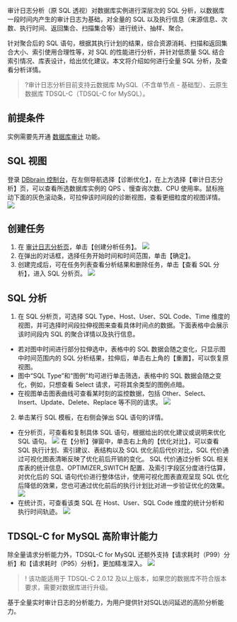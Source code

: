 审计日志分析（原 SQL 透视）对数据库实例进行深层次的 SQL 分析，以数据库一段时间内产生的审计日志为基础，对全量的 SQL 以及执行信息（来源信息、次数、执行时间、返回集合、扫描集合等）进行统计、抽样、聚合。

针对聚合后的 SQL 语句，根据其执行计划的结果，综合资源消耗、扫描和返回集合大小、索引使用合理性等，对 SQL 的性能进行分析，并针对低质量 SQL 结合索引情况、库表设计，给出优化建议。本文将介绍如何进行全量 SQL 分析，及查看分析详情。
>?审计日志分析目前支持云数据库 MySQL（不含单节点 - 基础型）、云原生数据库 TDSQL-C（TDSQL-C for MySQL）。

## 前提条件
实例需要先开通 [数据库审计](https://cloud.tencent.com/document/product/672/14403) 功能。

## SQL 视图
登录 [DBbrain 控制台](https://console.cloud.tencent.com/dbbrain/performance/sql-audit/log-audit)，在左侧导航选择【诊断优化】，在上方选择【审计日志分析】页，可以查看所选数据库实例的 QPS 、慢查询次数、CPU 使用率。鼠标拖动下面的灰色滚动条，可拉伸该时间段的诊断视图，查看更细粒度的视图详情。
![](https://main.qcloudimg.com/raw/a39bc634546d7c10a85a3b7c96391bef.png)

## 创建任务
1. 在 [审计日志分析页](https://console.cloud.tencent.com/dbbrain/performance/sql-audit/log-audit)，单击【创建分析任务】。
![](https://main.qcloudimg.com/raw/07b4b0f99ed3c559b0a4584b57759feb.png)
2. 在弹出的对话框，选择任务开始时间和时间范围，单击【确定】。
3. 创建完成后，可在任务列表查看分析结果和删除任务，单击【查看 SQL 分析】，进入 SQL 分析页。
![](https://main.qcloudimg.com/raw/23f355a856867c09e4fc7a68ba1a17b9.png)

## SQL 分析
1. 在 SQL 分析页，可选择 SQL Type、Host、User、SQL Code、Time 维度的视图，并可选择时间段拉伸视图来查看具体时间点的数据。下面表格中会展示该时间段内 SQL 的聚合详情以及执行信息。
 - 若对图中时间进行部分拉伸选中，表格中的 SQL 数据会随之变化，只显示图中时间范围内的 SQL 分析结果，拉伸后，单击右上角的【重置】，可以恢复原视图。
 - 图中“SQL Type”和“图例”均可进行单击筛选，表格中的 SQL 数据会随之变化，例如，只想查看 Select 请求，可将其余类型的图例点暗。
 - 在视图单击图表曲线可查看某时刻的监控数据，包括 Other、Select、Insert、Update、Delete、Replace 等不同的请求。
![](https://main.qcloudimg.com/raw/3baafa1dcb3ca55d4abde28269683504.png)
2. 单击某行 SQL 模板，在右侧会弹出 SQL 语句的详情。
 - 在分析页，可查看和复制具体 SQL 语句，根据给出的优化建议或说明来优化 SQL 语句。
 ![](https://main.qcloudimg.com/raw/15701507c5a29080aa9b5c1d4d11f55f.png)
 在【分析】弹窗中，单击右上角的【优化对比】，可以查看 SQL 执行计划、索引建议、表结构以及 SQL 优化前后代价对比，SQL 代价通过可视化图表清晰反映了优化前后开销的变化。
 SQL 代价通过分析 SQL 相关库表的统计信息、OPTIMIZER_SWITCH 配置、及索引字段区分度进行估算，对优化后的 SQL 语句代价进行整体估计，使用可视化图表直观呈现 SQL 优化后降低的效果，您也可通过优化前后的执行计划比对进一步验证优化的效果。
 ![](https://main.qcloudimg.com/raw/51a9d788e0083a5802c3e286d74ef9ed.png)
 - 在统计页，可查看该类 SQL 在 Host、User、SQL Code 维度的统计分析和执行时间轨迹。
![](https://main.qcloudimg.com/raw/1d18bfadaec8f62f78d959af4d065d49.png)

## TDSQL-C for MySQL 高阶审计能力
除全量请求分析能力外，TDSQL-C for MySQL 还额外支持【请求耗时（P99）分析】和【请求耗时（P95）分析】，更加精准深入。
![](https://main.qcloudimg.com/raw/af0edc9aa78366371e44a7ae894fed36.png)

>! 该功能适用于 TDSQL-C 2.0.12 及以上版本，如果您的数据库不符合版本要求，需要对数据库进行升级。
>
基于全量实时审计日志的分析能力，为用户提供针对SQL访问延迟的高阶分析能力。
